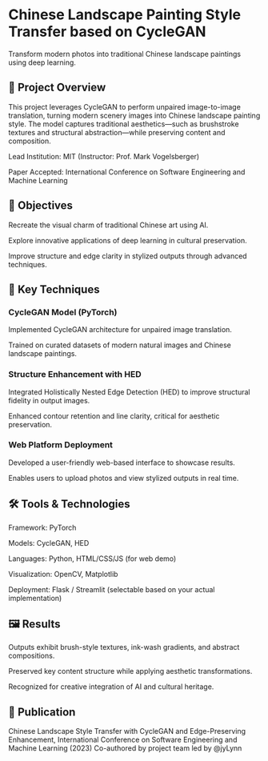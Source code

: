 # Chinese Landscape Painting Style Transfer based on CycleGAN
Transform modern photos into traditional Chinese landscape paintings using deep learning.


## 🌟 Project Overview
This project leverages CycleGAN to perform unpaired image-to-image translation, turning modern scenery images into Chinese landscape painting style. The model captures traditional aesthetics—such as brushstroke textures and structural abstraction—while preserving content and composition.

Lead Institution: MIT (Instructor: Prof. Mark Vogelsberger)

Paper Accepted: International Conference on Software Engineering and Machine Learning

## 🎯 Objectives
Recreate the visual charm of traditional Chinese art using AI.

Explore innovative applications of deep learning in cultural preservation.

Improve structure and edge clarity in stylized outputs through advanced techniques.

## 🧠 Key Techniques
### CycleGAN Model (PyTorch)
Implemented CycleGAN architecture for unpaired image translation.

Trained on curated datasets of modern natural images and Chinese landscape paintings.

### Structure Enhancement with HED
Integrated Holistically Nested Edge Detection (HED) to improve structural fidelity in output images.

Enhanced contour retention and line clarity, critical for aesthetic preservation.

### Web Platform Deployment
Developed a user-friendly web-based interface to showcase results.

Enables users to upload photos and view stylized outputs in real time.

## 🛠️ Tools & Technologies
Framework: PyTorch

Models: CycleGAN, HED

Languages: Python, HTML/CSS/JS (for web demo)

Visualization: OpenCV, Matplotlib

Deployment: Flask / Streamlit (selectable based on your actual implementation)

## 🖼️ Results
Outputs exhibit brush-style textures, ink-wash gradients, and abstract compositions.

Preserved key content structure while applying aesthetic transformations.

Recognized for creative integration of AI and cultural heritage.

## 📰 Publication
Chinese Landscape Style Transfer with CycleGAN and Edge-Preserving Enhancement,
International Conference on Software Engineering and Machine Learning (2023)
Co-authored by project team led by @jyLynn
